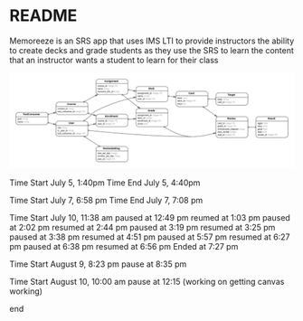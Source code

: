 # README

Memoreeze is an SRS app that uses IMS LTI to provide instructors the ability to create decks and grade students as they use the SRS to learn the content that an instructor wants a student to learn for their class

![Domain Model](erd.png?raw=true "Domain Model")

Time Start July 5, 1:40pm
Time End July 5, 4:40pm 

Time Start July 7, 6:58 pm
Time End July 7, 7:08 pm

Time Start July 10, 11:38 am
paused at 12:49 pm
reumed at 1:03 pm
paused at 2:02 pm
resumed at 2:44 pm
paused at 3:19 pm
resumed at 3:25 pm
paused at 3:38 pm
resumed at 4:51 pm
paused at 5:57 pm
resumed at 6:27 pm
paused at 6:38 pm
resumed at 6:56 pm
Ended at 7:27 pm

Time Start August 9, 8:23 pm
pause at 8:35 pm

Time Start August 10, 10:00 am
pause at 12:15 (working on getting canvas working)


end